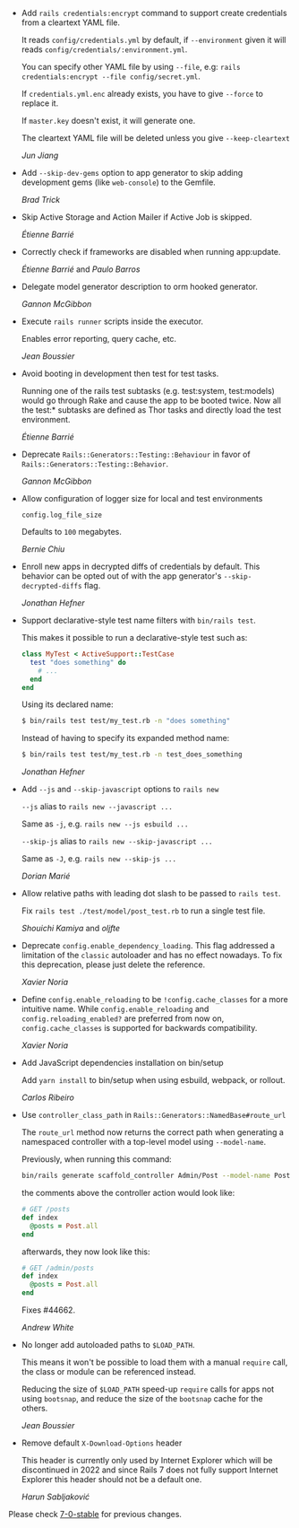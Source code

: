 * Add `rails credentials:encrypt` command to support create credentials
    from a cleartext YAML file.

    It reads `config/credentials.yml` by default, if `--environment` given
    it will reads `config/credentials/:environment.yml`.

    You can specify other YAML file by using `--file`,
    e.g: `rails credentials:encrypt --file config/secret.yml`.

    If `credentials.yml.enc` already exists, you have to give `--force` to
    replace it.

    If `master.key` doesn't exist, it will generate one.

    The cleartext YAML file will be deleted unless you give `--keep-cleartext`

    *Jun Jiang*

* Add `--skip-dev-gems` option to app generator to skip adding development
    gems (like `web-console`) to the Gemfile.

    *Brad Trick*

* Skip Active Storage and Action Mailer if Active Job is skipped.

    *Étienne Barrié*

* Correctly check if frameworks are disabled when running app:update.

    *Étienne Barrié* and *Paulo Barros*

* Delegate model generator description to orm hooked generator.

    *Gannon McGibbon*

* Execute `rails runner` scripts inside the executor.

    Enables error reporting, query cache, etc.

    *Jean Boussier*

* Avoid booting in development then test for test tasks.

    Running one of the rails test subtasks (e.g. test:system, test:models) would
    go through Rake and cause the app to be booted twice. Now all the test:*
    subtasks are defined as Thor tasks and directly load the test environment.

    *Étienne Barrié*

* Deprecate `Rails::Generators::Testing::Behaviour` in favor of `Rails::Generators::Testing::Behavior`.

    *Gannon McGibbon*

* Allow configuration of logger size for local and test environments

    `config.log_file_size`

    Defaults to `100` megabytes.

    *Bernie Chiu*

* Enroll new apps in decrypted diffs of credentials by default.  This behavior
    can be opted out of with the app generator's `--skip-decrypted-diffs` flag.

    *Jonathan Hefner*

* Support declarative-style test name filters with `bin/rails test`.

    This makes it possible to run a declarative-style test such as:

    ```ruby
    class MyTest < ActiveSupport::TestCase
      test "does something" do
        # ...
      end
    end
    ```

    Using its declared name:

    ```bash
    $ bin/rails test test/my_test.rb -n "does something"
    ```

    Instead of having to specify its expanded method name:

    ```bash
    $ bin/rails test test/my_test.rb -n test_does_something
    ```

    *Jonathan Hefner*

* Add `--js` and `--skip-javascript` options to `rails new`

    `--js` alias to `rails new --javascript ...`

    Same as `-j`, e.g. `rails new --js esbuild ...`

    `--skip-js` alias to `rails new --skip-javascript ...`

    Same as `-J`, e.g. `rails new --skip-js ...`

    *Dorian Marié*

* Allow relative paths with leading dot slash to be passed to `rails test`.

    Fix `rails test ./test/model/post_test.rb` to run a single test file.

    *Shouichi Kamiya* and *oljfte*

* Deprecate `config.enable_dependency_loading`. This flag addressed a limitation of the `classic` autoloader and has no effect nowadays. To fix this deprecation, please just delete the reference.

    *Xavier Noria*

* Define `config.enable_reloading` to be `!config.cache_classes` for a more intuitive name. While `config.enable_reloading` and `config.reloading_enabled?` are preferred from now on, `config.cache_classes` is supported for backwards compatibility.

    *Xavier Noria*

* Add JavaScript dependencies installation on bin/setup

    Add  `yarn install` to bin/setup when using esbuild, webpack, or rollout.

    *Carlos Ribeiro*

* Use `controller_class_path` in `Rails::Generators::NamedBase#route_url`

    The `route_url` method now returns the correct path when generating
    a namespaced controller with a top-level model using `--model-name`.

    Previously, when running this command:

    ``` sh
    bin/rails generate scaffold_controller Admin/Post --model-name Post
    ```

    the comments above the controller action would look like:

    ``` ruby
    # GET /posts
    def index
      @posts = Post.all
    end
    ```

    afterwards, they now look like this:

    ``` ruby
    # GET /admin/posts
    def index
      @posts = Post.all
    end
    ```

    Fixes #44662.

    *Andrew White*

* No longer add autoloaded paths to `$LOAD_PATH`.

    This means it won't be possible to load them with a manual `require` call, the class or module can be referenced instead.

    Reducing the size of `$LOAD_PATH` speed-up `require` calls for apps not using `bootsnap`, and reduce the
    size of the `bootsnap` cache for the others.

    *Jean Boussier*

* Remove default `X-Download-Options` header

    This header is currently only used by Internet Explorer which
    will be discontinued in 2022 and since Rails 7 does not fully
    support Internet Explorer this header should not be a default one.

    *Harun Sabljaković*

Please check [7-0-stable](https://github.com/rails/rails/blob/7-0-stable/railties/CHANGELOG.md) for previous changes.
